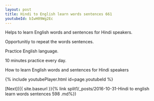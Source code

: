 ```yaml
---
layout: post
title: Hindi to English learn words sentences 661 
youtubeId: bIwH09Wg2Ec
---
```

 
 
Helps to learn English words and sentences for Hindi speakers.

Opportunitiy to repeat the words sentences. 

Practice English language. 
 
10 minutes practice every day. 
 
How to learn English words and sentences for Hindi speakers 
 
{% include youtubePlayer.html id=page.youtubeId %}
 
 
[Next]({{ site.baseurl }}{% link  split1/_posts/2016-10-31-Hindi to english learn words sentences 598 .md%})
 
